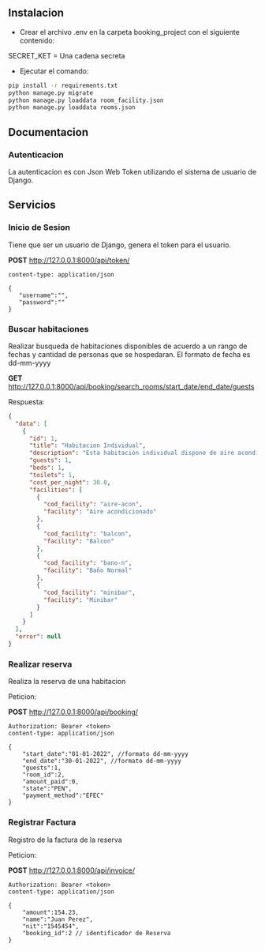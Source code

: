 ## Instalacion
- Crear el archivo .env en la carpeta booking_project con el siguiente contenido:

SECRET_KET = Una cadena secreta 

- Ejecutar el comando: 
```sh
pip install -r requirements.txt 
python manage.py migrate
python manage.py loaddata room_facility.json
python manage.py loaddata rooms.json
```
## Documentacion
### Autenticacion
La autenticacion es con Json Web Token utilizando el sistema de usuario de Django.

## Servicios
### Inicio de Sesion
Tiene que ser un usuario de Django, genera el token para el usuario.

**POST** http://127.0.0.1:8000/api/token/
```http
content-type: application/json

{
   "username":"",
   "password":""
}
```
### Buscar habitaciones
Realizar busqueda de habitaciones disponibles de acuerdo a un rango de fechas y cantidad de personas que se hospedaran. El formato de fecha es dd-mm-yyyy

**GET** http://127.0.0.1:8000/api/booking/search_rooms/start_date/end_date/guests

Respuesta:

```json
{
  "data": [
    {
      "id": 1,
      "title": "Habitacion Individual",
      "description": "Esta habitación individual dispone de aire acondicionado, minibar y zona de estar.",
      "guests": 1,
      "beds": 1,
      "toilets": 1,
      "cost_per_night": 30.0,
      "facilities": [
        {
          "cod_facility": "aire-acon",
          "facility": "Aire acondicionado"
        },
        {
          "cod_facility": "balcon",
          "facility": "Balcon"
        },
        {
          "cod_facility": "bano-n",
          "facility": "Baño Normal"
        },
        {
          "cod_facility": "minibar",
          "facility": "Minibar"
        }
      ]
    }
  ],
  "error": null
}
```

### Realizar reserva 
Realiza la reserva de una habitacion

Peticion:

**POST** http://127.0.0.1:8000/api/booking/
```http
Authorization: Bearer <token>
content-type: application/json

{
    "start_date":"01-01-2022", //formato dd-mm-yyyy
    "end_date":"30-01-2022", //formato dd-mm-yyyy
    "guests":1,
    "room_id":2,
    "amount_paid":0,
    "state":"PEN",
    "payment_method":"EFEC"
}
```

### Registrar Factura 
Registro de la factura de la reserva

Peticion:

**POST** http://127.0.0.1:8000/api/invoice/
```http
Authorization: Bearer <token>
content-type: application/json

{
    "amount":154.23,
    "name":"Juan Perez",
    "nit":"1545454",
    "booking_id":2 // identificador de Reserva
}
```


